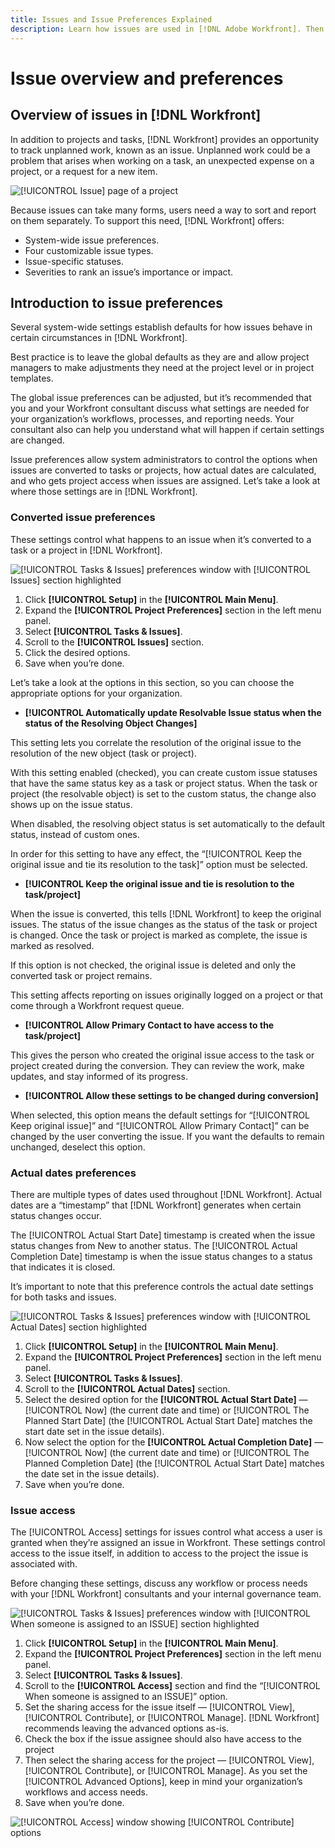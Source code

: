 ```yaml
---
title: Issues and Issue Preferences Explained
description: Learn how issues are used in [!DNL Adobe Workfront]. Then set issue preferences to manage how issues behave to suit your organization's workflows.
---
```

# Issue overview and preferences

## Overview of issues in [!DNL Workfront]

In addition to projects and tasks, [!DNL Workfront] provides an opportunity to track unplanned work, known as an issue. Unplanned work could be a problem that arises when working on a task, an unexpected expense on a project, or a request for a new item.

![[!UICONTROL Issue] page of a project](assets/admin-fund-issue-list-generic.png)

Because issues can take many forms, users need a way to sort and report on them separately. To support this need, [!DNL Workfront] offers:

* System-wide issue preferences.
* Four customizable issue types.
* Issue-specific statuses.
* Severities to rank an issue’s importance or impact.

## Introduction to issue preferences

Several system-wide settings establish defaults for how issues behave in certain circumstances in [!DNL Workfront].

Best practice is to leave the global defaults as they are and allow project managers to make adjustments they need at the project level or in project templates.

The global issue preferences can be adjusted, but it’s recommended that you and your Workfront consultant discuss what settings are needed for your organization’s workflows, processes, and reporting needs. Your consultant also can help you understand what will happen if certain settings are changed.

Issue preferences allow system administrators to control the options when issues are converted to tasks or projects, how actual dates are calculated, and who gets project access when issues are assigned. Let’s take a look at where those settings are in [!DNL Workfront].

### Converted issue preferences

These settings control what happens to an issue when it’s converted to a task or a project in [!DNL Workfront].

![[!UICONTROL Tasks & Issues] preferences window with [!UICONTROL Issues] section highlighted](assets/admin-fund-issue-prefs-converting.png)

1. Click **[!UICONTROL Setup]** in the **[!UICONTROL Main Menu]**.
1. Expand the **[!UICONTROL Project Preferences]** section in the left menu panel.
1. Select **[!UICONTROL Tasks & Issues]**.
1. Scroll to the **[!UICONTROL Issues]** section.
1. Click the desired options.
1. Save when you’re done.

Let’s take a look at the options in this section, so you can choose the appropriate options for your organization.

* **[!UICONTROL Automatically update Resolvable Issue status when the status of the Resolving Object Changes]**

This setting lets you correlate the resolution of the original issue to the resolution of the new object (task or project).

With this setting enabled (checked), you can create custom issue statuses that have the same status key as a task or project status. When the task or project (the resolvable object) is set to the custom status, the change also shows up on the issue status.

When disabled, the resolving object status is set automatically to the default status, instead of custom ones.

In order for this setting to have any effect, the “[!UICONTROL Keep the original issue and tie its resolution to the task]” option must be selected.

* **[!UICONTROL Keep the original issue and tie is resolution to the task/project]**

When the issue is converted, this tells [!DNL Workfront] to keep the original issues. The status of the issue changes as the status of the task or project is changed. Once the task or project is marked as complete, the issue is marked as resolved.

If this option is not checked, the original issue is deleted and only the converted task or project remains.

This setting affects reporting on issues originally logged on a project or that come through a Workfront request queue.

* **[!UICONTROL Allow Primary Contact to have access to the task/project]**

This gives the person who created the original issue access to the task or project created during the conversion. They can review the work, make updates, and stay informed of its progress.

* **[!UICONTROL Allow these settings to be changed during conversion]**

When selected, this option means the default settings for “[!UICONTROL Keep original issue]” and “[!UICONTROL Allow Primary Contact]” can be changed by the user converting the issue. If you want the defaults to remain unchanged, deselect this option.

<!---
learn more URLs
Configure system-wide task and issue preferences
Issue statuses
Create and customize system-wide statuses
--->

### Actual dates preferences

There are multiple types of dates used throughout [!DNL Workfront]. Actual dates are a “timestamp” that [!DNL Workfront] generates when certain status changes occur.

The [!UICONTROL Actual Start Date] timestamp is created when the issue status changes from New to another status. The [!UICONTROL Actual Completion Date] timestamp is when the issue status changes to a status that indicates it is closed.

It’s important to note that this preference controls the actual date settings for both tasks and issues.

![[!UICONTROL Tasks & Issues] preferences window with [!UICONTROL Actual Dates] section highlighted](assets/admin-fund-issue-prefs-actual-dates.png)

1. Click **[!UICONTROL Setup]** in the **[!UICONTROL Main Menu]**.
1. Expand the **[!UICONTROL Project Preferences]** section in the left menu panel.
1. Select **[!UICONTROL Tasks & Issues]**.
1. Scroll to the **[!UICONTROL Actual Dates]** section.
1. Select the desired option for the **[!UICONTROL Actual Start Date]** — [!UICONTROL Now] (the current date and time) or [!UICONTROL The Planned Start Date] (the [!UICONTROL Actual Start Date] matches the start date set in the issue details).
1. Now select the option for the **[!UICONTROL Actual Completion Date]** — [!UICONTROL Now] (the current date and time) or [!UICONTROL The Planned Completion Date] (the [!UICONTROL Actual Start Date] matches the date set in the issue details).
1. Save when you’re done.


<!---
learn more URLs
Definitions for the project, task, and issue dates within Workfront
Configure system-wide task and issue preferences
--->

### Issue access

The [!UICONTROL Access] settings for issues control what access a user is granted when they’re assigned an issue in Workfront. These settings control access to the issue itself, in addition to access to the project the issue is associated with.

Before changing these settings, discuss any workflow or process needs with your [!DNL Workfront] consultants and your internal governance team.

![[!UICONTROL Tasks & Issues] preferences window with [!UICONTROL When someone is assigned to an ISSUE] section highlighted](assets/admin-fund-issue-prefs-access-1.png)

1. Click **[!UICONTROL Setup]** in the **[!UICONTROL Main Menu]**.
1. Expand the **[!UICONTROL Project Preferences]** section in the left menu panel.
1. Select **[!UICONTROL Tasks & Issues]**.
1. Scroll to the **[!UICONTROL Access]** section and find the “[!UICONTROL When someone is assigned to an ISSUE]” option.
1. Set the sharing access for the issue itself — [!UICONTROL View], [!UICONTROL Contribute], or [!UICONTROL Manage]. [!DNL Workfront] recommends leaving the advanced options as-is.
1. Check the box if the issue assignee should also have access to the project
1. Then select the sharing access for the project — [!UICONTROL View], [!UICONTROL Contribute], or [!UICONTROL Manage]. As you set the [!UICONTROL Advanced Options], keep in mind your organization’s workflows and access needs.
1. Save when you’re done.

![[!UICONTROL Access] window showing [!UICONTROL Contribute] options](assets/admin-fund-issue-prefs-access-2.png)

<!---
learn more URLs
Configure system-wide task and issue preferences
Grant access to issues
--->
